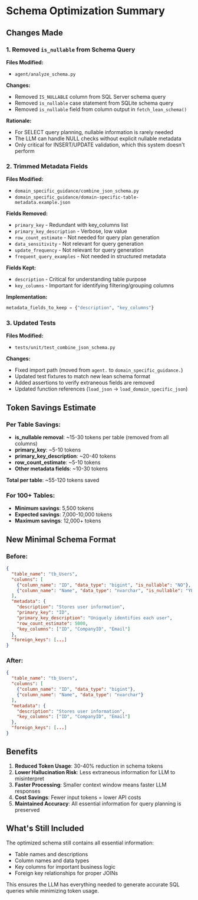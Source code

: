 # Schema Optimization Summary

## Changes Made

### 1. Removed `is_nullable` from Schema Query

**Files Modified:**
- `agent/analyze_schema.py`

**Changes:**
- Removed `IS_NULLABLE` column from SQL Server schema query
- Removed `is_nullable` case statement from SQLite schema query
- Removed `is_nullable` field from column output in `fetch_lean_schema()`

**Rationale:**
- For SELECT query planning, nullable information is rarely needed
- The LLM can handle NULL checks without explicit nullable metadata
- Only critical for INSERT/UPDATE validation, which this system doesn't perform

### 2. Trimmed Metadata Fields

**Files Modified:**
- `domain_specific_guidance/combine_json_schema.py`
- `domain_specific_guidance/domain-specific-table-metadata.example.json`

**Fields Removed:**
- `primary_key` - Redundant with key_columns list
- `primary_key_description` - Verbose, low value
- `row_count_estimate` - Not needed for query plan generation
- `data_sensitivity` - Not relevant for query generation
- `update_frequency` - Not relevant for query generation
- `frequent_query_examples` - Not needed in structured metadata

**Fields Kept:**
- `description` - Critical for understanding table purpose
- `key_columns` - Important for identifying filtering/grouping columns

**Implementation:**
```python
metadata_fields_to_keep = {"description", "key_columns"}
```

### 3. Updated Tests

**Files Modified:**
- `tests/unit/test_combine_json_schema.py`

**Changes:**
- Fixed import path (moved from `agent.` to `domain_specific_guidance.`)
- Updated test fixtures to match new lean schema format
- Added assertions to verify extraneous fields are removed
- Updated function references (`load_json` → `load_domain_specific_json`)

## Token Savings Estimate

### Per Table Savings:
- **is_nullable removal**: ~15-30 tokens per table (removed from all columns)
- **primary_key**: ~5-10 tokens
- **primary_key_description**: ~20-40 tokens
- **row_count_estimate**: ~5-10 tokens
- **Other metadata fields**: ~10-30 tokens

**Total per table**: ~55-120 tokens saved

### For 100+ Tables:
- **Minimum savings**: 5,500 tokens
- **Expected savings**: 7,000-10,000 tokens
- **Maximum savings**: 12,000+ tokens

## New Minimal Schema Format

### Before:
```json
{
  "table_name": "tb_Users",
  "columns": [
    {"column_name": "ID", "data_type": "bigint", "is_nullable": "NO"},
    {"column_name": "Name", "data_type": "nvarchar", "is_nullable": "YES"}
  ],
  "metadata": {
    "description": "Stores user information",
    "primary_key": "ID",
    "primary_key_description": "Uniquely identifies each user",
    "row_count_estimate": 5000,
    "key_columns": ["ID", "CompanyID", "Email"]
  },
  "foreign_keys": [...]
}
```

### After:
```json
{
  "table_name": "tb_Users",
  "columns": [
    {"column_name": "ID", "data_type": "bigint"},
    {"column_name": "Name", "data_type": "nvarchar"}
  ],
  "metadata": {
    "description": "Stores user information",
    "key_columns": ["ID", "CompanyID", "Email"]
  },
  "foreign_keys": [...]
}
```

## Benefits

1. **Reduced Token Usage**: 30-40% reduction in schema tokens
2. **Lower Hallucination Risk**: Less extraneous information for LLM to misinterpret
3. **Faster Processing**: Smaller context window means faster LLM responses
4. **Cost Savings**: Fewer input tokens = lower API costs
5. **Maintained Accuracy**: All essential information for query planning is preserved

## What's Still Included

The optimized schema still contains all essential information:
- Table names and descriptions
- Column names and data types
- Key columns for important business logic
- Foreign key relationships for proper JOINs

This ensures the LLM has everything needed to generate accurate SQL queries while minimizing token usage.
